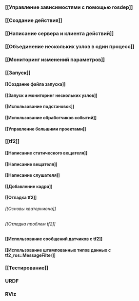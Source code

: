 ### [[Управление зависимостями с помощью rosdep]]

### [[Создание действия]]

### [[Написание сервера и клиента действий]]

### [[Объединение нескольких узлов в один процесс]]

### [[Мониторинг изменений параметров]]

### [[Запуск]]
#### [[Создание файла запуска]]
#### [[Запуск и мониторинг нескольких узлов]]
#### [[Использование подстановок]]
#### [[Использование обработчиков событий]]
#### [[Управление большими проектами]]
### [[tf2]]
#### [[Написание статического вещателя]]
#### [[Написание вещателя]]
#### [[Написание слушателя]]
#### [[Добавление кадра]]
#### [[Отладка tf2]]
###### [[Основы кватерниона]]
###### [[Отладка проблем tf2]]
#### [[Использование сообщений датчиков с tf2]]
#### [[Использование штампованных типов данных с tf2_ros::MessageFilter]]
### [[Тестирование]]

### URDF

### RViz